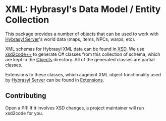 # XML: Hybrasyl's Data Model / Entity Collection

This package provides a number of objects that can be used to work
with [Hybrasyl Server](https://github.com/hybrasyl/server)'s world
data (maps, items, NPCs, warps, etc). 

XML schemas for Hybrasyl XML data can be found in
[XSD](https://github.com/hybrasyl/xml/tree/main/XSD). We use
[xsd2code++](https://www.xsd2code.com/) to generate C# classes from
this collection of schema, which are kept in the
[Objects](https://github.com/hybrasyl/xml/tree/main/Objects)
directory.  All of the generated classes are partial classes.

Extensions to these classes, which augment XML object functionality
used by [Hybrasyl Server](https://github.com/hybrasyl/server) can be
found in [Extensions](https://github.com/hybrasyl/xml/tree/main/Extensions).

## Contributing

Open a PR! If it involves XSD changes, a project maintainer will run
xsd2code for you. 

